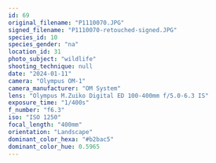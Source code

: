 ```yaml
---
id: 69
original_filename: "P1110070.JPG"
signed_filename: "P1110070-retouched-signed.JPG"
species_id: 10
species_gender: "na"
location_id: 31
photo_subject: "wildlife"
shooting_technique: null
date: "2024-01-11"
camera: "Olympus OM-1"
camera_manufacturer: "OM System"
lens: "Olympus M.Zuiko Digital ED 100-400mm f/5.0-6.3 IS"
exposure_time: "1/400s"
f_number: "f6.3"
iso: "ISO 1250"
focal_length: "400mm"
orientation: "Landscape"
dominant_color_hexa: "#b2bac5"
dominant_color_hue: 0.5965
---
```

